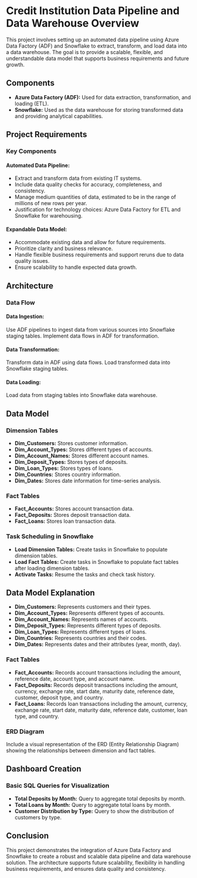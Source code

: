 # Credit Institution Data Pipeline and Data Warehouse Overview

This project involves setting up an automated data pipeline using Azure Data Factory (ADF) and Snowflake to extract, transform, and load data into a data warehouse. The goal is to provide a scalable, flexible, and understandable data model that supports business requirements and future growth.

## Components

- **Azure Data Factory (ADF):** Used for data extraction, transformation, and loading (ETL).
- **Snowflake:** Used as the data warehouse for storing transformed data and providing analytical capabilities.

## Project Requirements

### Key Components

#### Automated Data Pipeline:

- Extract and transform data from existing IT systems.
- Include data quality checks for accuracy, completeness, and consistency.
- Manage medium quantities of data, estimated to be in the range of millions of new rows per year.
- Justification for technology choices: Azure Data Factory for ETL and Snowflake for warehousing.

#### Expandable Data Model:

- Accommodate existing data and allow for future requirements.
- Prioritize clarity and business relevance.
- Handle flexible business requirements and support reruns due to data quality issues.
- Ensure scalability to handle expected data growth.

## Architecture

### Data Flow

#### Data Ingestion:

Use ADF pipelines to ingest data from various sources into Snowflake staging tables. Implement data flows in ADF for transformation.

#### Data Transformation:

Transform data in ADF using data flows. Load transformed data into Snowflake staging tables.

#### Data Loading:

Load data from staging tables into Snowflake data warehouse.

## Data Model

### Dimension Tables

- **Dim_Customers:** Stores customer information.
- **Dim_Account_Types:** Stores different types of accounts.
- **Dim_Account_Names:** Stores different account names.
- **Dim_Deposit_Types:** Stores types of deposits.
- **Dim_Loan_Types:** Stores types of loans.
- **Dim_Countries:** Stores country information.
- **Dim_Dates:** Stores date information for time-series analysis.

### Fact Tables

- **Fact_Accounts:** Stores account transaction data.
- **Fact_Deposits:** Stores deposit transaction data.
- **Fact_Loans:** Stores loan transaction data.

### Task Scheduling in Snowflake

- **Load Dimension Tables:** Create tasks in Snowflake to populate dimension tables.
- **Load Fact Tables:** Create tasks in Snowflake to populate fact tables after loading dimension tables.
- **Activate Tasks:** Resume the tasks and check task history.

## Data Model Explanation

- **Dim_Customers:** Represents customers and their types.
- **Dim_Account_Types:** Represents different types of accounts.
- **Dim_Account_Names:** Represents names of accounts.
- **Dim_Deposit_Types:** Represents different types of deposits.
- **Dim_Loan_Types:** Represents different types of loans.
- **Dim_Countries:** Represents countries and their codes.
- **Dim_Dates:** Represents dates and their attributes (year, month, day).

### Fact Tables

- **Fact_Accounts:** Records account transactions including the amount, reference date, account type, and account name.
- **Fact_Deposits:** Records deposit transactions including the amount, currency, exchange rate, start date, maturity date, reference date, customer, deposit type, and country.
- **Fact_Loans:** Records loan transactions including the amount, currency, exchange rate, start date, maturity date, reference date, customer, loan type, and country.

### ERD Diagram

Include a visual representation of the ERD (Entity Relationship Diagram) showing the relationships between dimension and fact tables.

## Dashboard Creation

### Basic SQL Queries for Visualization

- **Total Deposits by Month:** Query to aggregate total deposits by month.
- **Total Loans by Month:** Query to aggregate total loans by month.
- **Customer Distribution by Type:** Query to show the distribution of customers by type.

## Conclusion

This project demonstrates the integration of Azure Data Factory and Snowflake to create a robust and scalable data pipeline and data warehouse solution. The architecture supports future scalability, flexibility in handling business requirements, and ensures data quality and consistency.
